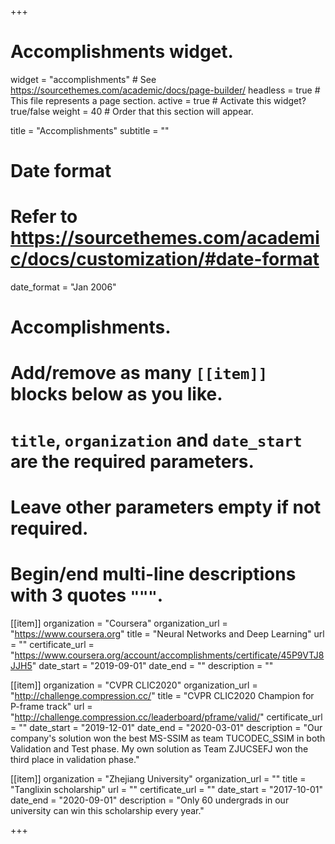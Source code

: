 +++
# Accomplishments widget.
widget = "accomplishments"  # See https://sourcethemes.com/academic/docs/page-builder/
headless = true  # This file represents a page section.
active = true  # Activate this widget? true/false
weight = 40  # Order that this section will appear.

title = "Accomplish&shy;ments"
subtitle = ""

# Date format
#   Refer to https://sourcethemes.com/academic/docs/customization/#date-format
date_format = "Jan 2006"

# Accomplishments.
#   Add/remove as many `[[item]]` blocks below as you like.
#   `title`, `organization` and `date_start` are the required parameters.
#   Leave other parameters empty if not required.
#   Begin/end multi-line descriptions with 3 quotes `"""`.

[[item]]
  organization = "Coursera"
  organization_url = "https://www.coursera.org"
  title = "Neural Networks and Deep Learning"
  url = ""
  certificate_url = "https://www.coursera.org/account/accomplishments/certificate/45P9VTJ8JJH5"
  date_start = "2019-09-01"
  date_end = ""
  description = ""

[[item]]
  organization = "CVPR CLIC2020"
  organization_url = "http://challenge.compression.cc/"
  title = "CVPR CLIC2020 Champion for P-frame track"
  url = "http://challenge.compression.cc/leaderboard/pframe/valid/"
  certificate_url = ""
  date_start = "2019-12-01"
  date_end = "2020-03-01"
  description = "Our company's solution won the best MS-SSIM as team TUCODEC_SSIM in both Validation and Test phase. My own solution as Team ZJUCSEFJ won the third place in validation phase."
  
[[item]]
  organization = "Zhejiang University"
  organization_url = ""
  title = "Tanglixin scholarship"
  url = ""
  certificate_url = ""
  date_start = "2017-10-01"
  date_end = "2020-09-01"
  description = "Only 60 undergrads in our university can win this scholarship every year."

+++
